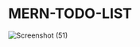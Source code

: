 # MERN-TODO-LIST

![Screenshot (51)](https://github.com/sampath-code04/MERN-TODO-LIST/assets/83934231/a994348b-2009-4be3-90ea-da3245ed26f7)

